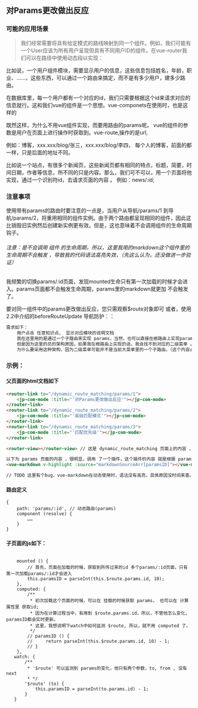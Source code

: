 ## 对Params更改做出反应

### 可能的应用场景
>我们经常需要将具有给定模式的路线映射到同一个组件。例如，我们可能有一个User应该为所有用户呈现但具有不同用户ID的组件。在vue-router我们可以在路径中使用动态段以实现：

比如说，一个用户组件模块，需要显示用户的信息，这些信息包括姓名，年龄，职业、……，这些东西，可以通过一个路由来搞定，而不是有多少用户，建多少路由。

在数据库里，每一个用户都有一个对应的id，我们只需要根据这个id来请求对应的信息就行。这和我们vue的组件是一个思想。vue-componets在使用时，也是这样的

既然这样，为什么不用vue组件实现，而要用路由的params呢。 vue的组件的参数是用户在页面上进行操作时获取到。vue-route,操作的是url,

例如：博客，xxx.xxx/blog/张三，xxx.xxx/blog/李四， 每个人的博客，前面的都一样，只是后面的地址不同。

比如说一个站点，有很多个新闻页，这些新闻页都有相同的特点，标题，简要，时间日期，作者等信息，所不同的只是内容。那么，我们可不可以，用一个页面将他实现，通过一个识别符id，去请求页面的内容 。
例如：news/:id;


### 注意事项
使用带有params的路由时要注意的一点是，当用户从导航/params/1 到导航/params/2，将重用相同的组件实例。由于两个路由都呈现相同的组件，因此这比销毁旧实例然后创建新实例更有效。但是，这也意味着不会调用组件的生命周期钩子。

###### 注意：是不会调用 组件 的生命周期，所以，这里我用的markdown这个组件里的生命周期不会触发 ，导致我的代码语法高亮失效，（先这么认为，还没做进一步验证）
我频繁的切换params/:id页面，发现mounted生命只有第一次加载的时候才会进入。params页面都不会触发生命周期，params里的markdown就更加 不会触发了。

要对同一组件中的params更改做出反应，您只需观察$route对象即可 或者，使用2.2中介绍的beforeRouteUpdate 导航防护：：

```html
需求如下：
    用户点击 任意知识点， 显示对应模块的说明文档
    我在这里用的是通过一个子路由来实现 params，当然，也可以直接在根路由上实现params,
    但是因为这里的总的架构原因，如果我在根路由上实现的话，我会找不到对应的二级菜单 。（这个内容点放到首页展示）
    为什么要采用这种架构，因为二级菜单可能并不是当前大菜单里的一个子路由。（这个内容点放到首页展示）
```


### 示例：



#### 父页面的html文档如下

```html
<router-link to="/dynamic_route_matching/params/1">
    <jp-com-mode :title="'对Params更改做出反应'"></jp-com-mode>
</router-link>
<router-link to="/dynamic_route_matching/params/2">
    <jp-com-mode :title="'高级匹配模式'"></jp-com-mode>
</router-link>
<router-link to="/dynamic_route_matching/params/3">
    <jp-com-mode :title="'匹配优先级'"></jp-com-mode>
</router-link>

<router-view></router-view> // 这是 dynamic_route_matching 页面上的内容 ，

以下为 params 页面的内容 ，很明显，调用 了一个插件，这个插件的内容 就是根据 params 的值来显示的。
<vue-markdown v-highlight :source="markdownSourceArr[paramsID]"></vue-markdown>

// TODO 这里有个bug，vue-markdown在动态使用时，语法没有高亮，具体原因没时间来查。
```

#### 路由定义
```script
{
    path: 'params/:id', // 动态路由(params)
    component (resolve) {
        ……
    }
}
````

#### 子页面的js如下：
```script

    mounted () {
        // 首先，页面在加载的时候，获取到所传过来的id 多个params/:id页面，只有第一次加载params/:id才会进入
        this.paramsID = parseInt(this.$route.params.id, 10);
    },
    computed: {
        /**
         * 初次加载这个页面的时候，可以在 挂载的时候获取 params， 也可以在 计算属性里 获取id;
         * 因为在计算过程当中，有用到 $route.params.id，所以，不管他怎么变化，paramsID都会实时更新。
         * 这里，我想说明下watch中如何监测 $route, 所以，就不用 computed 了。
         */
        // paramsID () {
        //     return parseInt(this.$route.params.id, 10) - 1;
        // }
    },
   watch: {
       /**
        * '$route' 可以监测到 params的变化，他只有两个参数，to, from , 没有 next
        * */
       '$route' (to) {
           this.paramsID = parseInt(to.params.id) - 1;
       }
   }
```



